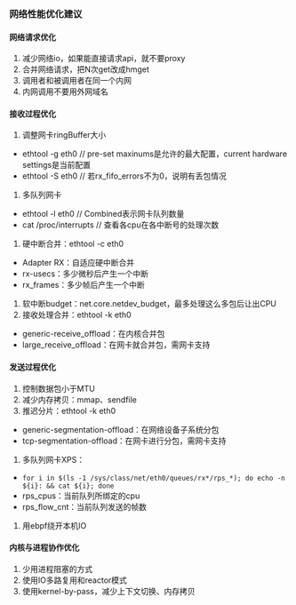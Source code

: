 ### 网络性能优化建议

#### 网络请求优化
1. 减少网络io，如果能直接请求api，就不要proxy
1. 合并网络请求，把N次get改成hmget
1. 调用者和被调用者在同一个内网
1. 内网调用不要用外网域名

#### 接收过程优化
1. 调整网卡ringBuffer大小
  * ethtool -g eth0 // pre-set maxinums是允许的最大配置，current hardware settings是当前配置
  * ethtool -S eth0 // 若rx_fifo_errors不为0，说明有丢包情况
1. 多队列网卡
  * ethtool -l eth0      // Combined表示网卡队列数量
  * cat /proc/interrupts // 查看各cpu在各中断号的处理次数
1. 硬中断合并：ethtool -c eth0
  * Adapter RX：自适应硬中断合并
  * rx-usecs：多少微秒后产生一个中断
  * rx_frames：多少帧后产生一个中断
1. 软中断budget：net.core.netdev_budget，最多处理这么多包后让出CPU
1. 接收处理合并：ethtool -k eth0
  * generic-receive_offload：在内核合并包
  * large_receive_offload：在网卡就合并包，需网卡支持

#### 发送过程优化
1. 控制数据包小于MTU
1. 减少内存拷贝：mmap、sendfile
1. 推迟分片：ethtool -k eth0
  * generic-segmentation-offload：在网络设备子系统分包
  * tcp-segmentation-offload：在网卡进行分包，需网卡支持
1. 多队列网卡XPS：
  * `for i in $(ls -1 /sys/class/net/eth0/queues/rx*/rps_*); do echo -n ${i}: && cat ${i}; done`
  * rps_cpus：当前队列所绑定的cpu
  * rps_flow_cnt：当前队列发送的帧数
1. 用ebpf绕开本机IO

#### 内核与进程协作优化
1. 少用进程阻塞的方式
1. 使用IO多路复用和reactor模式
1. 使用kernel-by-pass，减少上下文切换、内存拷贝


